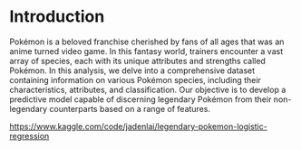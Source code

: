 # Introduction
Pokémon is a beloved franchise cherished by fans of all ages that was an anime turned video game. In this fantasy world, trainers encounter a vast array of species, each with its unique attributes and strengths called Pokémon. In this analysis, we delve into a comprehensive dataset containing information on various Pokémon species, including their characteristics, attributes, and classification. Our objective is to develop a predictive model capable of discerning legendary Pokémon from their non-legendary counterparts based on a range of features.

https://www.kaggle.com/code/jadenlai/legendary-pokemon-logistic-regression
